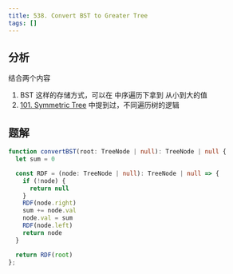 ```yaml
---
title: 538. Convert BST to Greater Tree
tags: []
---
```


## 分析
结合两个内容

1. BST 这样的存储方式，可以在 中序遍历下拿到 从小到大的值
2. [101. Symmetric Tree](./101.%20Symmetric%20Tree.md) 中提到过，不同遍历树的逻辑

## 题解

```ts
function convertBST(root: TreeNode | null): TreeNode | null {
  let sum = 0

  const RDF = (node: TreeNode | null): TreeNode | null => {
    if (!node) {
      return null
    }
    RDF(node.right)
    sum += node.val
    node.val = sum
    RDF(node.left)
    return node
  }

  return RDF(root)
};
```